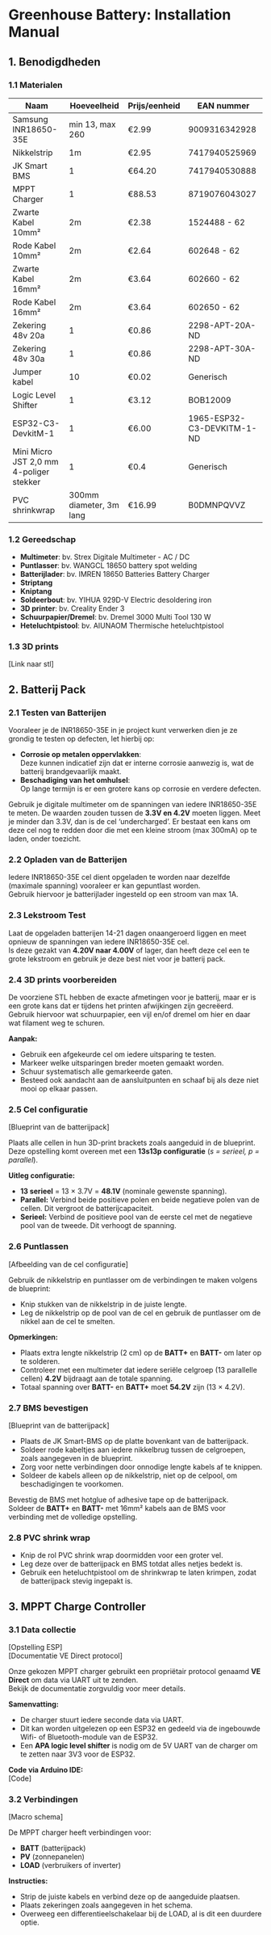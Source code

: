 # Greenhouse Battery: Installation Manual

## 1. Benodigdheden

### 1.1 Materialen

| Naam                      | Hoeveelheid | Prijs/eenheid | EAN nummer          |
|---------------------------|-------------|---------------|---------------------|
| Samsung INR18650-35E      | min 13, max 260 | €2.99       | 9009316342928      |
| Nikkelstrip               | 1m          | €2.95         | 7417940525969      |
| JK Smart BMS              | 1           | €64.20        | 7417940530888      |
| MPPT Charger              | 1           | €88.53        | 8719076043027      |
| Zwarte Kabel 10mm²        | 2m          | €2.38         | 1524488 - 62       |
| Rode Kabel 10mm²          | 2m          | €2.64         | 602648 - 62        |
| Zwarte Kabel 16mm²        | 2m          | €3.64         | 602660 - 62        |
| Rode Kabel 16mm²          | 2m          | €3.64         | 602650 - 62        |
| Zekering 48v 20a          | 1           | €0.86         | 2298-APT-20A-ND    |
| Zekering 48v 30a          | 1           | €0.86         | 2298-APT-30A-ND    |
| Jumper kabel              | 10          | €0.02         | Generisch          |
| Logic Level Shifter       | 1           | €3.12         | BOB12009           |
| ESP32-C3-DevkitM-1        | 1           | €6.00         | 1965-ESP32-C3-DEVKITM-1-ND |
| Mini Micro JST 2,0 mm 4-poliger stekker | 1 | €0.4     | Generisch          |
| PVC shrinkwrap            | 300mm diameter, 3m lang | €16.99 | B0DMNPQVVZ |

### 1.2 Gereedschap

- **Multimeter**: bv. Strex Digitale Multimeter - AC / DC  
- **Puntlasser**: bv. WANGCL 18650 battery spot welding  
- **Batterijlader**: bv. IMREN 18650 Batteries Battery Charger  
- **Striptang**  
- **Kniptang**  
- **Soldeerbout**: bv. YIHUA 929D-V Electric desoldering iron  
- **3D printer**: bv. Creality Ender 3  
- **Schuurpapier/Dremel**: bv. Dremel 3000 Multi Tool 130 W  
- **Heteluchtpistool**: bv. AIUNAOM Thermische heteluchtpistool  

### 1.3 3D prints

[Link naar stl]

## 2. Batterij Pack

### 2.1 Testen van Batterijen

Vooraleer je de INR18650-35E in je project kunt verwerken dien je ze grondig te testen op defecten, let hierbij op:

- **Corrosie op metalen oppervlakken**:  
  Deze kunnen indicatief zijn dat er interne corrosie aanwezig is, wat de batterij brandgevaarlijk maakt.
- **Beschadiging van het omhulsel**:  
  Op lange termijn is er een grotere kans op corrosie en verdere defecten.

Gebruik je digitale multimeter om de spanningen van iedere INR18650-35E te meten. De waarden zouden tussen de **3.3V en 4.2V** moeten liggen. Meet je minder dan 3.3V, dan is de cel ‘undercharged’. Er bestaat een kans om deze cel nog te redden door die met een kleine stroom (max 300mA) op te laden, onder toezicht.

### 2.2 Opladen van de Batterijen

Iedere INR18650-35E cel dient opgeladen te worden naar dezelfde (maximale spanning) vooraleer er kan gepuntlast worden.  
Gebruik hiervoor je batterijlader ingesteld op een stroom van max 1A.

### 2.3 Lekstroom Test

Laat de opgeladen batterijen 14-21 dagen onaangeroerd liggen en meet opnieuw de spanningen van iedere INR18650-35E cel.  
Is deze gezakt van **4.20V naar 4.00V** of lager, dan heeft deze cel een te grote lekstroom en gebruik je deze best niet voor je batterij pack.

### 2.4 3D prints voorbereiden

De voorziene STL hebben de exacte afmetingen voor je batterij, maar er is een grote kans dat er tijdens het printen afwijkingen zijn gecreëerd.  
Gebruik hiervoor wat schuurpapier, een vijl en/of dremel om hier en daar wat filament weg te schuren.  

**Aanpak:**  
- Gebruik een afgekeurde cel om iedere uitsparing te testen.  
- Markeer welke uitsparingen breder moeten gemaakt worden.  
- Schuur systematisch alle gemarkeerde gaten.  
- Besteed ook aandacht aan de aansluitpunten en schaaf bij als deze niet mooi op elkaar passen.

### 2.5 Cel configuratie

[Blueprint van de batterijpack]

Plaats alle cellen in hun 3D-print brackets zoals aangeduid in de blueprint.  
Deze opstelling komt overeen met een **13s13p configuratie** (*s = serieel, p = parallel*).

**Uitleg configuratie:**  
- **13 serieel** = 13 × 3.7V = **48.1V** (nominale gewenste spanning).  
- **Parallel:** Verbind beide positieve polen en beide negatieve polen van de cellen. Dit vergroot de batterijcapaciteit.  
- **Serieel:** Verbind de positieve pool van de eerste cel met de negatieve pool van de tweede. Dit verhoogt de spanning.

### 2.6 Puntlassen

[Afbeelding van de cel configuratie]

Gebruik de nikkelstrip en puntlasser om de verbindingen te maken volgens de blueprint:  
- Knip stukken van de nikkelstrip in de juiste lengte.  
- Leg de nikkelstrip op de pool van de cel en gebruik de puntlasser om de nikkel aan de cel te smelten.  

**Opmerkingen:**  
- Plaats extra lengte nikkelstrip (2 cm) op de **BATT+** en **BATT-** om later op te solderen.  
- Controleer met een multimeter dat iedere seriële celgroep (13 parallelle cellen) **4.2V** bijdraagt aan de totale spanning.  
- Totaal spanning over **BATT-** en **BATT+** moet **54.2V** zijn (13 × 4.2V).

### 2.7 BMS bevestigen

[Blueprint van de batterijpack]

- Plaats de JK Smart-BMS op de platte bovenkant van de batterijpack.  
- Soldeer rode kabeltjes aan iedere nikkelbrug tussen de celgroepen, zoals aangegeven in de blueprint.  
- Zorg voor nette verbindingen door onnodige lengte kabels af te knippen.  
- Soldeer de kabels alleen op de nikkelstrip, niet op de celpool, om beschadigingen te voorkomen.  

Bevestig de BMS met hotglue of adhesive tape op de batterijpack.  
Soldeer de **BATT+** en **BATT-** met 16mm² kabels aan de BMS voor verbinding met de volledige opstelling.

### 2.8 PVC shrink wrap

- Knip de rol PVC shrink wrap doormidden voor een groter vel.  
- Leg deze over de batterijpack en BMS totdat alles netjes bedekt is.  
- Gebruik een heteluchtpistool om de shrinkwrap te laten krimpen, zodat de batterijpack stevig ingepakt is.

## 3. MPPT Charge Controller

### 3.1 Data collectie

[Opstelling ESP]  
[Documentatie VE Direct protocol]

Onze gekozen MPPT charger gebruikt een propriëtair protocol genaamd **VE Direct** om data via UART uit te zenden.  
Bekijk de documentatie zorgvuldig voor meer details.

**Samenvatting:**  
- De charger stuurt iedere seconde data via UART.  
- Dit kan worden uitgelezen op een ESP32 en gedeeld via de ingebouwde Wifi- of Bluetooth-module van de ESP32.  
- Een **APA logic level shifter** is nodig om de 5V UART van de charger om te zetten naar 3V3 voor de ESP32.

**Code via Arduino IDE:**  
[Code]

### 3.2 Verbindingen

[Macro schema]

De MPPT charger heeft verbindingen voor:  
- **BATT** (batterijpack)  
- **PV** (zonnepanelen)  
- **LOAD** (verbruikers of inverter)

**Instructies:**  
- Strip de juiste kabels en verbind deze op de aangeduide plaatsen.  
- Plaats zekeringen zoals aangegeven in het schema.  
- Overweeg een differentieelschakelaar bij de LOAD, al is dit een duurdere optie.

